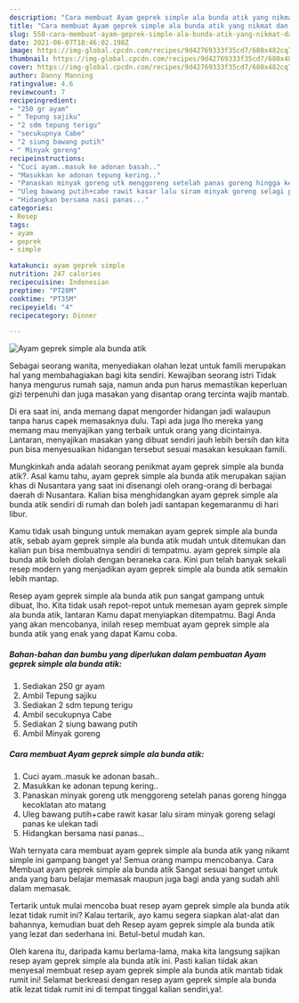 ```yaml
---
description: "Cara membuat Ayam geprek simple ala bunda atik yang nikmat dan Mudah Dibuat"
title: "Cara membuat Ayam geprek simple ala bunda atik yang nikmat dan Mudah Dibuat"
slug: 550-cara-membuat-ayam-geprek-simple-ala-bunda-atik-yang-nikmat-dan-mudah-dibuat
date: 2021-06-07T18:46:02.198Z
image: https://img-global.cpcdn.com/recipes/9d42769333f35cd7/680x482cq70/ayam-geprek-simple-ala-bunda-atik-foto-resep-utama.jpg
thumbnail: https://img-global.cpcdn.com/recipes/9d42769333f35cd7/680x482cq70/ayam-geprek-simple-ala-bunda-atik-foto-resep-utama.jpg
cover: https://img-global.cpcdn.com/recipes/9d42769333f35cd7/680x482cq70/ayam-geprek-simple-ala-bunda-atik-foto-resep-utama.jpg
author: Danny Manning
ratingvalue: 4.6
reviewcount: 7
recipeingredient:
- "250 gr ayam"
- " Tepung sajiku"
- "2 sdm tepung terigu"
- "secukupnya Cabe"
- "2 siung bawang putih"
- " Minyak goreng"
recipeinstructions:
- "Cuci ayam..masuk ke adonan basah.."
- "Masukkan ke adonan tepung kering.."
- "Panaskan minyak goreng utk menggoreng setelah panas goreng hingga kecoklatan ato matang"
- "Uleg bawang putih+cabe rawit kasar lalu siram minyak goreng selagi panas ke ulekan tadi"
- "Hidangkan bersama nasi panas..."
categories:
- Resep
tags:
- ayam
- geprek
- simple

katakunci: ayam geprek simple 
nutrition: 247 calories
recipecuisine: Indonesian
preptime: "PT28M"
cooktime: "PT35M"
recipeyield: "4"
recipecategory: Dinner

---
```



![Ayam geprek simple ala bunda atik](https://img-global.cpcdn.com/recipes/9d42769333f35cd7/680x482cq70/ayam-geprek-simple-ala-bunda-atik-foto-resep-utama.jpg)

Sebagai seorang wanita, menyediakan olahan lezat untuk famili merupakan hal yang membahagiakan bagi kita sendiri. Kewajiban seorang istri Tidak hanya mengurus rumah saja, namun anda pun harus memastikan keperluan gizi terpenuhi dan juga masakan yang disantap orang tercinta wajib mantab.

Di era  saat ini, anda memang dapat mengorder hidangan jadi walaupun tanpa harus capek memasaknya dulu. Tapi ada juga lho mereka yang memang mau menyajikan yang terbaik untuk orang yang dicintainya. Lantaran, menyajikan masakan yang dibuat sendiri jauh lebih bersih dan kita pun bisa menyesuaikan hidangan tersebut sesuai masakan kesukaan famili. 



Mungkinkah anda adalah seorang penikmat ayam geprek simple ala bunda atik?. Asal kamu tahu, ayam geprek simple ala bunda atik merupakan sajian khas di Nusantara yang saat ini disenangi oleh orang-orang di berbagai daerah di Nusantara. Kalian bisa menghidangkan ayam geprek simple ala bunda atik sendiri di rumah dan boleh jadi santapan kegemaranmu di hari libur.

Kamu tidak usah bingung untuk memakan ayam geprek simple ala bunda atik, sebab ayam geprek simple ala bunda atik mudah untuk ditemukan dan kalian pun bisa membuatnya sendiri di tempatmu. ayam geprek simple ala bunda atik boleh diolah dengan beraneka cara. Kini pun telah banyak sekali resep modern yang menjadikan ayam geprek simple ala bunda atik semakin lebih mantap.

Resep ayam geprek simple ala bunda atik pun sangat gampang untuk dibuat, lho. Kita tidak usah repot-repot untuk memesan ayam geprek simple ala bunda atik, lantaran Kamu dapat menyiapkan ditempatmu. Bagi Anda yang akan mencobanya, inilah resep membuat ayam geprek simple ala bunda atik yang enak yang dapat Kamu coba.

<!--inarticleads1-->

##### Bahan-bahan dan bumbu yang diperlukan dalam pembuatan Ayam geprek simple ala bunda atik:

1. Sediakan 250 gr ayam
1. Ambil  Tepung sajiku
1. Sediakan 2 sdm tepung terigu
1. Ambil secukupnya Cabe
1. Sediakan 2 siung bawang putih
1. Ambil  Minyak goreng




<!--inarticleads2-->

##### Cara membuat Ayam geprek simple ala bunda atik:

1. Cuci ayam..masuk ke adonan basah..
1. Masukkan ke adonan tepung kering..
1. Panaskan minyak goreng utk menggoreng setelah panas goreng hingga kecoklatan ato matang
1. Uleg bawang putih+cabe rawit kasar lalu siram minyak goreng selagi panas ke ulekan tadi
1. Hidangkan bersama nasi panas...




Wah ternyata cara membuat ayam geprek simple ala bunda atik yang nikamt simple ini gampang banget ya! Semua orang mampu mencobanya. Cara Membuat ayam geprek simple ala bunda atik Sangat sesuai banget untuk anda yang baru belajar memasak maupun juga bagi anda yang sudah ahli dalam memasak.

Tertarik untuk mulai mencoba buat resep ayam geprek simple ala bunda atik lezat tidak rumit ini? Kalau tertarik, ayo kamu segera siapkan alat-alat dan bahannya, kemudian buat deh Resep ayam geprek simple ala bunda atik yang lezat dan sederhana ini. Betul-betul mudah kan. 

Oleh karena itu, daripada kamu berlama-lama, maka kita langsung sajikan resep ayam geprek simple ala bunda atik ini. Pasti kalian tiidak akan menyesal membuat resep ayam geprek simple ala bunda atik mantab tidak rumit ini! Selamat berkreasi dengan resep ayam geprek simple ala bunda atik lezat tidak rumit ini di tempat tinggal kalian sendiri,ya!.


